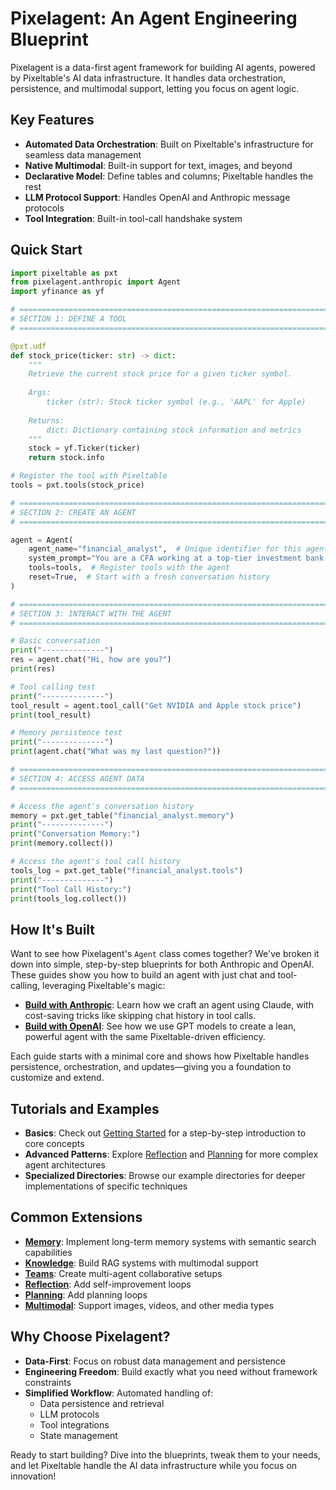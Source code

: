 # Pixelagent: An Agent Engineering Blueprint 

Pixelagent is a data-first agent framework for building AI agents, powered by Pixeltable's AI data infrastructure. It handles data orchestration, persistence, and multimodal support, letting you focus on agent logic.

## Key Features 

- **Automated Data Orchestration**: Built on Pixeltable's infrastructure for seamless data management
- **Native Multimodal**: Built-in support for text, images, and beyond
- **Declarative Model**: Define tables and columns; Pixeltable handles the rest
- **LLM Protocol Support**: Handles OpenAI and Anthropic message protocols
- **Tool Integration**: Built-in tool-call handshake system

## Quick Start 

```python
import pixeltable as pxt
from pixelagent.anthropic import Agent
import yfinance as yf

# ============================================================================
# SECTION 1: DEFINE A TOOL
# ============================================================================

@pxt.udf
def stock_price(ticker: str) -> dict:
    """
    Retrieve the current stock price for a given ticker symbol.
    
    Args:
        ticker (str): Stock ticker symbol (e.g., 'AAPL' for Apple)
        
    Returns:
        dict: Dictionary containing stock information and metrics
    """
    stock = yf.Ticker(ticker)
    return stock.info

# Register the tool with Pixeltable
tools = pxt.tools(stock_price)

# ============================================================================
# SECTION 2: CREATE AN AGENT
# ============================================================================

agent = Agent(
    agent_name="financial_analyst",  # Unique identifier for this agent
    system_prompt="You are a CFA working at a top-tier investment bank.",  # Agent personality
    tools=tools,  # Register tools with the agent
    reset=True,  # Start with a fresh conversation history
)

# ============================================================================
# SECTION 3: INTERACT WITH THE AGENT
# ============================================================================

# Basic conversation
print("--------------")
res = agent.chat("Hi, how are you?")
print(res)

# Tool calling test
print("--------------")
tool_result = agent.tool_call("Get NVIDIA and Apple stock price")
print(tool_result)

# Memory persistence test
print("--------------")
print(agent.chat("What was my last question?"))

# ============================================================================
# SECTION 4: ACCESS AGENT DATA
# ============================================================================

# Access the agent's conversation history
memory = pxt.get_table("financial_analyst.memory")
print("--------------")
print("Conversation Memory:")
print(memory.collect())

# Access the agent's tool call history
tools_log = pxt.get_table("financial_analyst.tools")
print("--------------")
print("Tool Call History:")
print(tools_log.collect())
```

## How It's Built

Want to see how Pixelagent's `Agent` class comes together? We've broken it down into simple, step-by-step blueprints for both Anthropic and OpenAI. These guides show you how to build an agent with just chat and tool-calling, leveraging Pixeltable's magic:

- **[Build with Anthropic](examples/build-your-own-agent/anthropic/README.md)**: Learn how we craft an agent using Claude, with cost-saving tricks like skipping chat history in tool calls.
- **[Build with OpenAI](examples/build-your-own-agent/openai/README.md)**: See how we use GPT models to create a lean, powerful agent with the same Pixeltable-driven efficiency.

Each guide starts with a minimal core and shows how Pixeltable handles persistence, orchestration, and updates—giving you a foundation to customize and extend.

## Tutorials and Examples

- **Basics**: Check out [Getting Started](examples/getting-started/pixelagent_basics_tutorial.py) for a step-by-step introduction to core concepts
- **Advanced Patterns**: Explore [Reflection](examples/reflection/anthropic/reflection.py) and [Planning](examples/planning/anthropic/react.py) for more complex agent architectures
- **Specialized Directories**: Browse our example directories for deeper implementations of specific techniques

## Common Extensions 

- **[Memory](examples/memory)**: Implement long-term memory systems with semantic search capabilities
- **[Knowledge](examples/knowledge)**: Build RAG systems with multimodal support
- **[Teams](examples/teams)**: Create multi-agent collaborative setups
- **[Reflection](examples/reflection)**: Add self-improvement loops
- **[Planning](examples/planning)**: Add planning loops
- **[Multimodal](examples/multimodal)**: Support images, videos, and other media types

## Why Choose Pixelagent? 

- **Data-First**: Focus on robust data management and persistence
- **Engineering Freedom**: Build exactly what you need without framework constraints
- **Simplified Workflow**: Automated handling of:
  - Data persistence and retrieval
  - LLM protocols
  - Tool integrations
  - State management

Ready to start building? Dive into the blueprints, tweak them to your needs, and let Pixeltable handle the AI data infrastructure while you focus on innovation!
